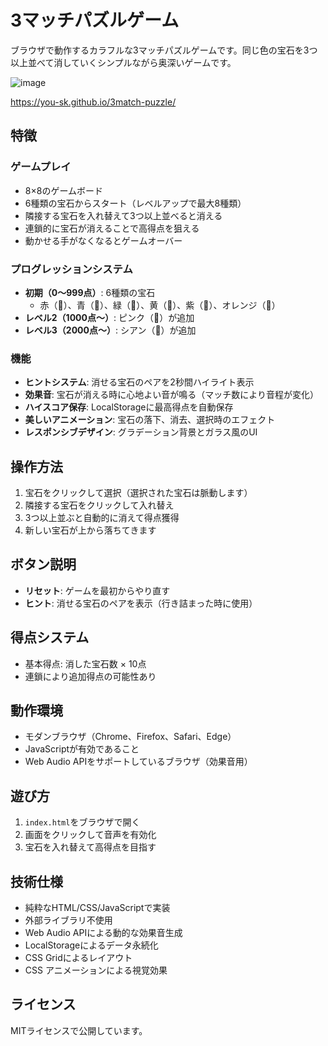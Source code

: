 # 3マッチパズルゲーム

ブラウザで動作するカラフルな3マッチパズルゲームです。同じ色の宝石を3つ以上並べて消していくシンプルながら奥深いゲームです。

![image](https://github.com/user-attachments/assets/861533b1-223b-43a6-86bb-d31aace35ba6)

https://you-sk.github.io/3match-puzzle/

## 特徴

### ゲームプレイ
- 8×8のゲームボード
- 6種類の宝石からスタート（レベルアップで最大8種類）
- 隣接する宝石を入れ替えて3つ以上並べると消える
- 連鎖的に宝石が消えることで高得点を狙える
- 動かせる手がなくなるとゲームオーバー

### プログレッションシステム
- **初期（0～999点）**: 6種類の宝石
  - 赤（💎）、青（💙）、緑（💚）、黄（💛）、紫（💜）、オレンジ（🧡）
- **レベル2（1000点～）**: ピンク（💖）が追加
- **レベル3（2000点～）**: シアン（💠）が追加

### 機能
- **ヒントシステム**: 消せる宝石のペアを2秒間ハイライト表示
- **効果音**: 宝石が消える時に心地よい音が鳴る（マッチ数により音程が変化）
- **ハイスコア保存**: LocalStorageに最高得点を自動保存
- **美しいアニメーション**: 宝石の落下、消去、選択時のエフェクト
- **レスポンシブデザイン**: グラデーション背景とガラス風のUI

## 操作方法

1. 宝石をクリックして選択（選択された宝石は脈動します）
2. 隣接する宝石をクリックして入れ替え
3. 3つ以上並ぶと自動的に消えて得点獲得
4. 新しい宝石が上から落ちてきます

## ボタン説明

- **リセット**: ゲームを最初からやり直す
- **ヒント**: 消せる宝石のペアを表示（行き詰まった時に使用）

## 得点システム

- 基本得点: 消した宝石数 × 10点
- 連鎖により追加得点の可能性あり

## 動作環境

- モダンブラウザ（Chrome、Firefox、Safari、Edge）
- JavaScriptが有効であること
- Web Audio APIをサポートしているブラウザ（効果音用）

## 遊び方

1. `index.html`をブラウザで開く
2. 画面をクリックして音声を有効化
3. 宝石を入れ替えて高得点を目指す

## 技術仕様

- 純粋なHTML/CSS/JavaScriptで実装
- 外部ライブラリ不使用
- Web Audio APIによる動的な効果音生成
- LocalStorageによるデータ永続化
- CSS Gridによるレイアウト
- CSS アニメーションによる視覚効果

## ライセンス

MITライセンスで公開しています。

